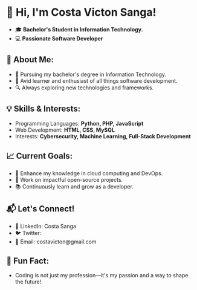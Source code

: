 <h1>👋 Hi, I'm <strong>Costa Victon Sanga!</strong></h1>

<ul>
    <li>🎓 <strong>Bachelor's Student in Information Technology.</strong></li>
    <li>💻 <strong>Passionate Software Developer</strong></li>
</ul>

<h2>🚀 <strong>About Me:</strong></h2>

<ul>
    <li>📘 Pursuing my bachelor's degree in Information Technology.</li>
    <li>🌟 Avid learner and enthusiast of all things software development.</li>
    <li>🔍 Always exploring new technologies and frameworks.</li>
</ul>

<h2>💡 <strong>Skills & Interests:</strong></h2>

<ul>
    <li>Programming Languages: <strong>Python, PHP, JavaScript</strong></li>
    <li>Web Development: <strong>HTML, CSS, MySQL</strong></li>
    <li>Interests: <strong>Cybersecurity, Machine Learning, Full-Stack Development</strong></li>
</ul>

<h2>📈 <strong>Current Goals:</strong></h2>

<ul>
    <li>🎯 Enhance my knowledge in cloud computing and DevOps.</li>
    <li>📂 Work on impactful open-source projects.</li>
    <li>📚 Continuously learn and grow as a developer.</li>
</ul>

<h2>📬 <strong>Let's Connect!</strong></h2>

<ul>
    <li>💼 LinkedIn: Costa Sanga</li>
    <li>🐦 Twitter: </li>
    <li>📧 Email: costavicton@gmail.com</li>
</ul>

<h2>🌟 <strong>Fun Fact:</strong></h2>

<ul>
    <li>Coding is not just my profession—it's my passion and a way to shape the future!</li>
</ul>
